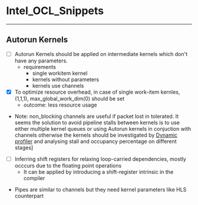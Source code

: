 # Intel_OCL_Snippets
***
## Autorun Kernels
- [ ] Autorun Kernels should be applied on intermediate kernels which don't have any parameters.
  - requirements
    - single workitem kernel
    - kernels without parameters
    - kernels use channels
- [x] To optimize resource overhead, in case of single work-item kernles, (1,1,1), max_global_work_dim(0) should be set
  - outcome: less resource usage
* Note: non_blocking channels are useful if packet lost in tolerated.
It seems the solution to avoid pipeline stalls between kernels is to use either multiple kernel queues or using Autorun kernels in conjuction with channels otherwise the kernels should be investigated by [Dynamic profiler](https://www.intel.com/content/www/us/en/programmable/documentation/mwh1391807516407.html#vcg1470763338276) and analysing stall and occupancy percentage on different stages]
- [ ] Inferring shift registers for relaxing loop-carried dependencies, mostly occcurs due to the floating point operations
  - It can be applied by introducing a shift-register intrinsic in the compiler 
  
-  Pipes are similar to channels but they need kernel parameters like HLS counterpart
